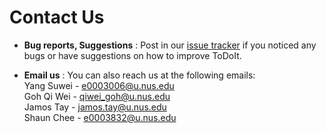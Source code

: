 <!-- @@author A0139947L -->

# Contact Us

* **Bug reports, Suggestions** : Post in our [issue tracker](https://github.com/CS2103AUG2016-W09-C3/main/issues)
  if you noticed any bugs or have suggestions on how to improve ToDoIt.

* **Email us** : You can also reach us at the following emails:<br>Yang Suwei - e0003006@u.nus.edu<br>Goh Qi Wei - qiwei_goh@u.nus.edu<br>Jamos Tay - jamos.tay@u.nus.edu<br>Shaun Chee - e0003832@u.nus.edu
<!-- @@author -->